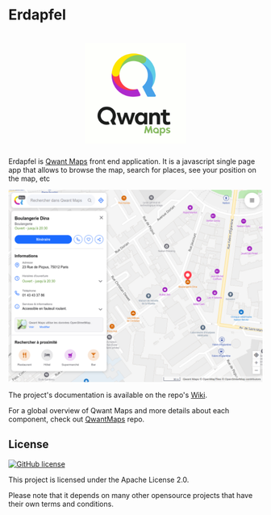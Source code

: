 # Erdapfel

<h1 align="center">
  <img src="https://github.com/Qwant/qwantmaps/raw/master/images/logo.png" alt="QwantMaps" width="200" height="200" />
</h1>


Erdapfel is [Qwant Maps](https://www.qwant.com/maps/) front end application. It is a javascript single page app that allows to browse the map, search for places, see your position on the map, etc

![Qwant Maps screenshot](https://raw.githubusercontent.com/Qwant/qwantmaps/master/screenshot.png)

The project's documentation is available on the repo's [Wiki](https://github.com/Qwant/erdapfel/wiki).

For a global overview of Qwant Maps and more details about each component, check out [QwantMaps](https://github.com/Qwant/qwantmaps/) repo.


## License

[![GitHub license](https://img.shields.io/github/license/Qwant/erdapfel.svg)](https://github.com/Qwant/erdapfel/blob/master/LICENSE)

This project is licensed under the Apache License 2.0.

Please note that it depends on many other opensource projects that have their own terms and conditions.